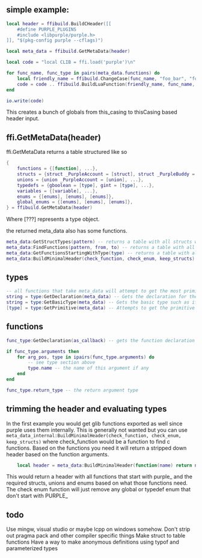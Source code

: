 ## simple example:

```lua
local header = ffibuild.BuildCHeader([[
	#define PURPLE_PLUGINS
	#include <libpurple/purple.h>
]], "$(pkg-config purple --cflags)")

local meta_data = ffibuild.GetMetaData(header)

local code = "local CLIB = ffi.load('purple')\n"

for func_name, func_type in pairs(meta_data.functions) do
	local friendly_name = ffibuild.ChangeCase(func_name, "foo_bar", "fooBar")
	code = code .. ffibuild.BuildLuaFunction(friendly_name, func_name, func_type) .. "\n"
end

io.write(code)
```

This creates a bunch of globals from this_casing to thisCasing based header input.




## ffi.GetMetaData(header)
ffi.GetMetaData returns a table structured like so

```lua
{
	functions = {[function], ...},
	structs = {struct _PurpleAccount = [struct], struct _PurpleBuddy = [struct]},
	unions = {union _PurpleAccount = [union], ...},
	typedefs = {gboolean = [type], gint = [type], ...},
	variables = {[variable], ...},
	enums = {[enums], [enums], [enums]},
	global_enums = {[enums], [enums], [enums]},
} = ffibuild.GetMetaData(header)
```

Where [???] represents a type object.

the returned meta_data also has some functions.

```lua
meta_data:GetStructTypes(pattern) -- returns a table with all structs whose tag matches the pattern
meta_data:FindFunctions(pattern, from, to) -- returns a table with all functions whose name matches the pattern. from and to is just a shortcut for ffibuild.ChangeCase(str, from, to)
meta_data:GetFunctionsStartingWithType(type) -- returns a table with all functions that starts with the type (useful for object functions)
meta_data:BuildMinimalHeader(check_function, check_enum, keep_structs) -- returns a minimal header where check function and enum are used as filters and keep_structs make it so structs are not empty (which might not be useful)
```


## types
```lua
-- all functions that take meta_data will attempt to get the most primitive type or declaration
string = type:GetDeclaration(meta_data) -- Gets the declaration for the type such as "const char *", "void (*)(int, char)", "enums {FOO=1,BAR=2}", etc
string = type:GetBasicType(meta_data) -- Gets the basic type such as if type:GetDeclaration() would return "const char *" type:GetbasicType() would return "char"
[type] = type:GetPrimitive(meta_data) -- Attempts to get the primitive type.
```

## functions
```lua
func_type:GetDeclaration(as_callback) -- gets the function declaration or as a callback if requested. A function cold also be a callback intitially and so GetDeclaration would return that by default.

if func_type.arguments then
	for arg_pos, type in ipairs(func_type.arguments) do
		-- see type section above
		type.name -- the name of this argument if any
	end
end

func_type.return_type -- the return argument type
```

## trimming the header and evaluating types

In the first example you would get glib functions exported as well since purple uses them internally. This is generally not wanted but you can use `meta_data_internal:BuildMinimalHeader(check_function, check_enum, keep_structs)` where check_function would be a function to find c functions. Based on the functions you need it will return a stripped down header based on the function arguments.

```lua
    local header = meta_data:BuildMinimalHeader(function(name) return name:find("^purple_") end, function(name) return name:find("PURPLE_") end, true)
```

This would return a header with all functions that start with purple_ and the required structs, unions and enums based on what those functions need. The check enum function will just remove any global or typedef enum that don't start with PURPLE_

## todo
Use mingw, visual studio or maybe lcpp on windows somehow.
Don't strip out pragma pack and other compiler specific things
Make struct to table functions
Have a way to make anonymous definitions using typof and parameterized types
